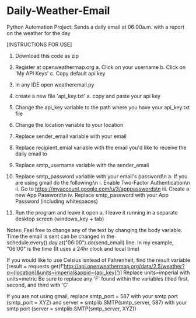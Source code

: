 # Daily-Weather-Email
Python Automation Project: Sends a daily email at 06:00a.m. with a report on the weather for the day

[INSTRUCTIONS FOR USE]

1. Download this code as zip
   
2. Register at openweathermap.org
   a. Click on your username
   b. Click on 'My API Keys'
   c. Copy default api key

3. In any IDE open weatheremail.py

4. create a new file 'api_key.txt'
   a. copy and paste your api key

5. Change the api_key variable to the path where you have your api_key.txt file

6. Change the location variable to your location

7. Replace sender_email variable with your email

8. Replace recipient_emial variable with the email you'd like to receive the daily email to

9. Replace smtp_username variable with the sender_email

10. Replace smtp_password variable with your email's password\n
    a. If you are using gmail do the following:\n
      i. Enable Two-Factor Authentication\n
      ii. Go to https://myaccount.google.com/u/3/apppasswords\n
      iii. Create a new App Password\n
      iv. Replace smtp_password with your App Password (including whitespaces)

11. Run the program and leave it open
    a. I leave it running in a separate desktop screen (windows_key + tab)

Notes:
Feel free to change any of the text by changing the body variable. Time the email is sent can be changed in the schedule.every().day.at("06:00").do(send_email) line.
In my example, "06:00" is the time (It uses a 24hr clock and local time)

If you would like to use Celsius isntead of Fahrenheit, find the result variable [result = requests.get(f'http://api.openweathermap.org/data/2.5/weather?q={location}&units=imperial&appid={api_key}')]
Replace units=imperial with units=metric
Be sure to replace any 'F' found within the variables titled first, second, and third with 'C'

If you are not using gmail, replace smtp_port = 587 with your smtp port (smtp_port = XYZ) and server = smtplib.SMTP(smtp_server, 587) with your smtp port (server = smtplib.SMTP(smtp_server, XYZ))
